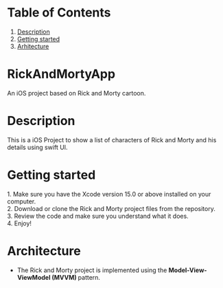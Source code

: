# Table of Contents
1. [Description](#description)
2. [Getting started](#getting-started)
3. [Arhitecture](#arhitecture)

# RickAndMortyApp
An iOS project based on Rick and Morty cartoon.

# Description
<p>This is a iOS Project to show a list of characters of Rick and Morty and his details using swift UI.</p>


# Getting started
<p>
1. Make sure you have the Xcode version 15.0 or above installed on your computer.<br>
2. Download or clone the Rick and Morty project files from the repository.<br>
3. Review the code and make sure you understand what it does.<br>
4. Enjoy!

# Architecture
* The Rick and Morty project is implemented using the <strong>Model-View-ViewModel (MVVM) </strong> pattern.

